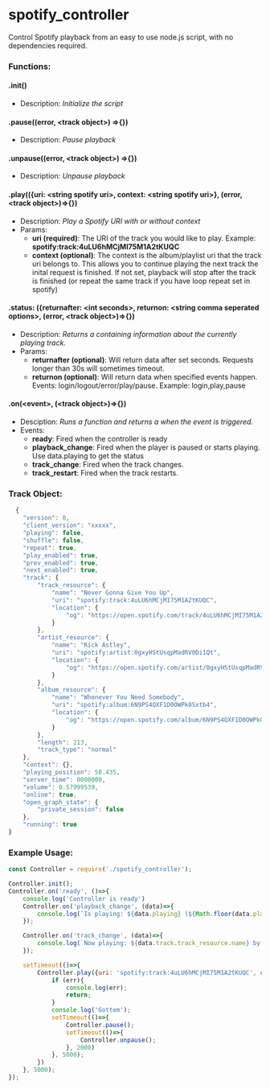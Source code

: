 # spotify_controller
Control Spotify playback from an easy to use node.js script, with no dependencies required.

### Functions:

#### .init()
* Description: *Initialize the script*


#### .pause((error, \<track object\>) =>{})
* Description: *Pause playback*

#### .unpause((error, \<track object\>) =>{})
* Description: *Unpause playback*
       
#### .play(({uri: \<string spotify uri\>, context: \<string spotify uri\>}, (error, \<track object\>)=>{})
* Description: *Play a Spotify URI with or without context*
* Params:
  * **uri (required)**: The URI of the track you would like to play. Example: **spotify:track:4uLU6hMCjMI75M1A2tKUQC**
  * **context (optional)**: The context is the album/playlist uri that the track uri belongs to. This allows you to continue playing the next track the inital request is finished. If not set, playback will stop after the track is finished (or repeat the same track if you have loop repeat set in spotify)
         
#### .status: ({returnafter: \<int seconds\>, returnon: \<string comma seperated options\>, (error, \<track object\>)=>{})
* Description: *Returns a <track object> containing information about the currently playing track.*
* Params:
  * **returnafter (optional)**: Will return data after set seconds. Requests longer than 30s will sometimes timeout.
  * **returnon (optional)**: Will return data when specified events happen. Events: login/logout/error/play/pause. Example: login,play,pause
        
#### .on(\<event\>, (\<track object\>)=>{})
* Desciption: *Runs a function and returns a <track object> when the event is triggered.*
* Events:
  * **ready**: Fired when the controller is ready
  * **playback_change**: Fired when the player is paused or starts playing. Use data.playing to get the status
  * **track_change**: Fired when the track changes.
  * **track_restart**: Fired when the track restarts.

### Track Object:
```javascript
  {
	"version": 0,
	"client_version": "xxxxx",
	"playing": false,
	"shuffle": false,
	"repeat": true,
	"play_enabled": true,
	"prev_enabled": true,
	"next_enabled": true,
	"track": {
		"track_resource": {
			"name": "Never Gonna Give You Up",
			"uri": "spotify:track:4uLU6hMCjMI75M1A2tKUQC",
			"location": {
				"og": "https://open.spotify.com/track/4uLU6hMCjMI75M1A2tKUQC"
			}
		},
		"artist_resource": {
			"name": "Rick Astley",
			"uri": "spotify:artist:0gxyHStUsqpMadRV0Di1Qt",
			"location": {
				"og": "https://open.spotify.com/artist/0gxyHStUsqpMadRV0Di1Qt"
			}
		},
		"album_resource": {
			"name": "Whenever You Need Somebody",
			"uri": "spotify:album:6N9PS4QXF1D0OWPk0Sxtb4",
			"location": {
				"og": "https://open.spotify.com/album/6N9PS4QXF1D0OWPk0Sxtb4"
			}
		},
		"length": 213,
		"track_type": "normal"
	},
	"context": {},
	"playing_position": 58.435,
	"server_time": 0000000,
	"volume": 0.57999539,
	"online": true,
	"open_graph_state": {
		"private_session": false
	},
	"running": true
}
```

### Example Usage:
```javascript
const Controller = require('./spotify_controller');

Controller.init();
Controller.on('ready', ()=>{
    console.log('Controller is ready')
    Controller.on('playback_change', (data)=>{
        console.log(`Is playing: ${data.playing} (${Math.floor(data.playing_position)}/${data.track.length})`)
    });

    Controller.on('track_change', (data)=>{
        console.log(`Now playing: ${data.track.track_resource.name} by ${data.track.artist_resource.name} off of the album ${data.track.album_resource.name}`)
    });

    setTimeout(()=>{
    	Controller.play({uri: 'spotify:track:4uLU6hMCjMI75M1A2tKUQC', context: 'spotify:album:6N9PS4QXF1D0OWPk0Sxtb4'}, (err, data)=>{
    		if (err){
    			console.log(err);
    			return;
    		}
    		console.log('Gottem');
    		setTimeout(()=>{
    			Controller.pause();
    			setTimeout(()=>{
    				Controller.unpause();
    			}, 2000)
    		}, 5000);
    	})
    }, 5000);   
});
  
```
